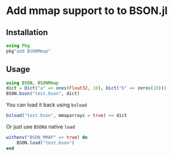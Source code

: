 # Add mmap support to to BSON.jl

## Installation

```julia
using Pkg
pkg"add BSONMmap"
```

## Usage

```julia
using BSON, BSONMmap
dict = Dict("a" => ones(Float32, 10), Dict("b" => zeros(10)))
BSON.bson("test.bson", dict)
```

You can load it back using `bsload`

```julia
bsload("test.bson", mmaparrays = true) == dict
```

Or just use `BSON`s native `load`

```julia
withenv("BSON_MMAP" => true) do
    BSON.load("test.bson")
end
```
